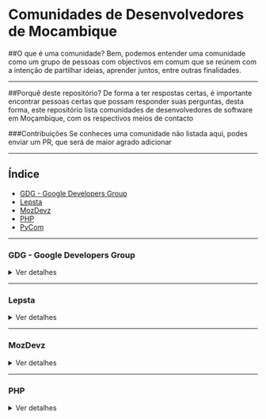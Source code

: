 # Comunidades de Desenvolvedores de Mocambique

##O que é uma comunidade?
Bem, podemos entender uma comunidade como um grupo de pessoas com objectivos 
em comum que se reúnem com a intenção de partilhar ideias, aprender juntos, entre
outras finalidades.

---

##Porquê deste repositório?
De forma a ter respostas certas, é importante encontrar pessoas certas que possam
responder suas perguntas, desta forma, este repositório lista comunidades de desenvolvedores
de software em Moçambique, com os respectivos meios de contacto 


###Contribuições
Se conheces uma comunidade não listada aqui, podes enviar um PR, que será de maior agrado adicionar


---

## Índice

* [GDG - Google Developers Group](#front-end-web-developer-nanodegree)
* [Lepsta](#full-stack-web-developer-nanodegree)
* [MozDevz](#senior-web-developer-nanodegree)
* [PHP](#data-analyst-nanodegree)
* [PyCom](#machine-learning-engineer-nanodegree)

---

### GDG - Google Developers Group

<details>
  <summary>Ver detalhes</summary>
  #### Via de Comunicação 

  1. [Facebook](https://pt-br.facebook.com/gdgmaputo/)
  2. [Medium](https://medium.com/android-dev-moz)
  3. [Meetup](https://www.meetup.com/pt-BR/GDG-Maputo/
)
  
</details>

---

### Lepsta

<details>
  <summary>Ver detalhes</summary>
  #### Via de Comunicação 

  1. [Meetup](https://www.meetup.com/pt-BR/Lepsta-Developers-Maputo/)
  

</details>

---

### MozDevz

<details>
  <summary>Ver detalhes</summary>
  #### Via de Comunicação 
  
  1. [Facebook](https://www.facebook.com/mozdevz/)
  2. [Meetup](https://www.meetup.com/pt-BR/Mozdevz/)
  3. [Telegram](t.me/MozDevz)

</details>

---

### PHP

<details>
  <summary>Ver detalhes</summary>
  #### Via de Comunicação 

  1. [Whatsapp](https://chat.whatsapp.com/ILHtN728Hhp1St5Ag9eDji)

</details>
